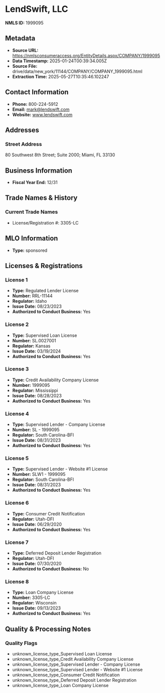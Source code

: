 # LendSwift, LLC

**NMLS ID:** 1999095

## Metadata
- **Source URL:** https://nmlsconsumeraccess.org/EntityDetails.aspx/COMPANY/1999095
- **Data Timestamp:** 2025-01-24T00:39:34.005Z
- **Source File:** drive/data/new_york/11144/COMPANY/COMPANY_1999095.html
- **Extraction Time:** 2025-05-27T10:35:46.102247

## Contact Information
- **Phone:** 800-224-5912
- **Email:** mark@lendswift.com
- **Website:** www.lendswift.com

## Addresses
### Street Address
80 Southwest 8th Street; Suite 2000; Miami, FL 33130

## Business Information
- **Fiscal Year End:** 12/31

## Trade Names & History
### Current Trade Names
- License/Registration #: 3305-LC

## MLO Information
- **Type:** sponsored

## Licenses & Registrations

### License 1
- **Type:** Regulated Lender License
- **Number:** RRL-11144
- **Regulator:** Idaho
- **Issue Date:** 08/23/2023
- **Authorized to Conduct Business:** Yes

### License 2
- **Type:** Supervised Loan License
- **Number:** SL.0027001
- **Regulator:** Kansas
- **Issue Date:** 03/19/2024
- **Authorized to Conduct Business:** Yes

### License 3
- **Type:** Credit Availability Company License
- **Number:** 1999095
- **Regulator:** Mississippi
- **Issue Date:** 08/28/2023
- **Authorized to Conduct Business:** Yes

### License 4
- **Type:** Supervised Lender - Company License
- **Number:** SL - 1999095
- **Regulator:** South Carolina-BFI
- **Issue Date:** 08/31/2023
- **Authorized to Conduct Business:** Yes

### License 5
- **Type:** Supervised Lender - Website #1 License
- **Number:** SLW1 - 1999095
- **Regulator:** South Carolina-BFI
- **Issue Date:** 08/31/2023
- **Authorized to Conduct Business:** Yes

### License 6
- **Type:** Consumer Credit Notification
- **Regulator:** Utah-DFI
- **Issue Date:** 06/29/2020
- **Authorized to Conduct Business:** Yes

### License 7
- **Type:** Deferred Deposit Lender Registration
- **Regulator:** Utah-DFI
- **Issue Date:** 07/30/2020
- **Authorized to Conduct Business:** No

### License 8
- **Type:** Loan Company License
- **Number:** 3305-LC
- **Regulator:** Wisconsin
- **Issue Date:** 09/13/2023
- **Authorized to Conduct Business:** Yes

## Quality & Processing Notes
### Quality Flags
- unknown_license_type_Supervised Loan License
- unknown_license_type_Credit Availability Company License
- unknown_license_type_Supervised Lender - Company License
- unknown_license_type_Supervised Lender - Website #1 License
- unknown_license_type_Consumer Credit Notification
- unknown_license_type_Deferred Deposit Lender Registration
- unknown_license_type_Loan Company License
